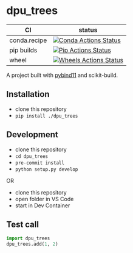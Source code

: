 dpu_trees
==============

|      CI              | status |
|----------------------|--------|
| conda.recipe         | [![Conda Actions Status][actions-conda-badge]][actions-conda-link] |
| pip builds           | [![Pip Actions Status][actions-pip-badge]][actions-pip-link] |
| wheel                | [![Wheels Actions Status][actions-wheels-badge]][actions-wheels-link] |

A project built with [pybind11](https://github.com/pybind/pybind11) and scikit-build.

[actions-badge]:           https://github.com/SylvanBrocard/dpu_trees/workflows/Tests/badge.svg
[actions-conda-link]:      https://github.com/SylvanBrocard/dpu_trees/actions?query=workflow%3AConda
[actions-conda-badge]:     https://github.com/SylvanBrocard/dpu_trees/workflows/Conda/badge.svg
[actions-pip-link]:        https://github.com/SylvanBrocard/dpu_trees/actions?query=workflow%3APip
[actions-pip-badge]:       https://github.com/SylvanBrocard/dpu_trees/workflows/Pip/badge.svg
[actions-wheels-link]:     https://github.com/SylvanBrocard/dpu_trees/actions?query=workflow%3AWheels
[actions-wheels-badge]:    https://github.com/SylvanBrocard/dpu_trees/workflows/Wheels/badge.svg

Installation
------------

- clone this repository
- `pip install ./dpu_trees`

Development
-----------

- clone this repository
- `cd dpu_trees`
- `pre-commit install`
- `python setup.py develop`

OR

- clone this repository
- open folder in VS Code
- start in Dev Container

Test call
---------

```python
import dpu_trees
dpu_trees.add(1, 2)
```

[`cibuildwheel`]:          https://cibuildwheel.readthedocs.io
